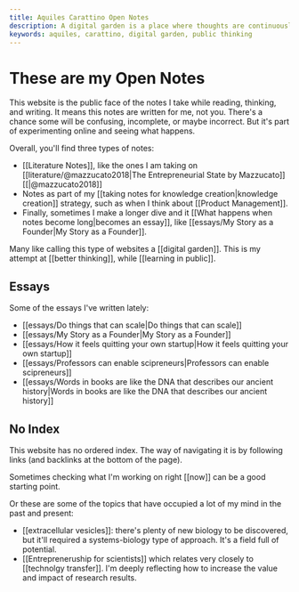 ```yaml
---
title: Aquiles Carattino Open Notes
description: A digital garden is a place where thoughts are continuously updated. I write about science, business, and entrepreneurship.
keywords: aquiles, carattino, digital garden, public thinking
---
```

# These are my Open Notes
This website is the public face of the notes I take while reading, thinking, and writing. It means this notes are written for me, not you. There's a chance some will be confusing, incomplete, or maybe incorrect. But it's part of experimenting online and seeing what happens.

Overall, you'll find three types of notes:

- [[Literature Notes]], like the ones I am taking on [[literature/@mazzucato2018|The Entrepreneurial State by Mazzucato]] [[|@mazzucato2018]]
- Notes as part of my [[taking notes for knowledge creation|knowledge creation]] strategy, such as when I think about [[Product Management]]. 
- Finally, sometimes I make a longer dive and it [[What happens when notes become long|becomes an essay]], like [[essays/My Story as a Founder|My Story as a Founder]]. 

Many like calling this type of websites a [[digital garden]]. This is my attempt at [[better thinking]], while [[learning in public]]. 

## Essays 
Some of the essays I've written lately:

- [[essays/Do things that can scale|Do things that can scale]]
- [[essays/My Story as a Founder|My Story as a Founder]]
- [[essays/How it feels quitting your own startup|How it feels quitting your own startup]]
- [[essays/Professors can enable scipreneurs|Professors can enable scipreneurs]]
- [[essays/Words in books are like the DNA that describes our ancient history|Words in books are like the DNA that describes our ancient history]]

## No Index
This website has no ordered index. The way of navigating it is by following links (and backlinks at the bottom of the page). 

Sometimes checking what I'm working on right [[now]] can be a good starting point. 

Or these are some of the topics that have occupied a lot of my mind in the past and present: 

- [[extracellular vesicles]]: there's plenty of new biology to be discovered, but it'll required a systems-biology type of approach. It's a field full of potential. 
- [[Entrepreneruship for scientists]] which relates very closely to [[technolgy transfer]]. I'm deeply reflecting how to increase the value and impact of research results. 